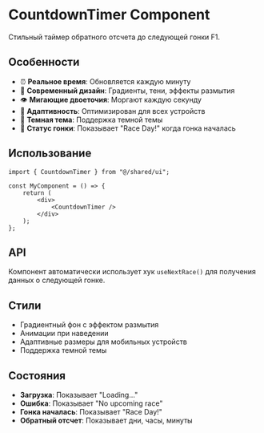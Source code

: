 # CountdownTimer Component

Стильный таймер обратного отсчета до следующей гонки F1.

## Особенности

-   ⏰ **Реальное время**: Обновляется каждую минуту
-   🎨 **Современный дизайн**: Градиенты, тени, эффекты размытия
-   👁️ **Мигающие двоеточия**: Моргают каждую секунду
-   📱 **Адаптивность**: Оптимизирован для всех устройств
-   🌙 **Темная тема**: Поддержка темной темы
-   🏁 **Статус гонки**: Показывает "Race Day!" когда гонка началась

## Использование

```tsx
import { CountdownTimer } from "@/shared/ui";

const MyComponent = () => {
    return (
        <div>
            <CountdownTimer />
        </div>
    );
};
```

## API

Компонент автоматически использует хук `useNextRace()` для получения данных о следующей гонке.

## Стили

-   Градиентный фон с эффектом размытия
-   Анимации при наведении
-   Адаптивные размеры для мобильных устройств
-   Поддержка темной темы

## Состояния

-   **Загрузка**: Показывает "Loading..."
-   **Ошибка**: Показывает "No upcoming race"
-   **Гонка началась**: Показывает "Race Day!"
-   **Обратный отсчет**: Показывает дни, часы, минуты
